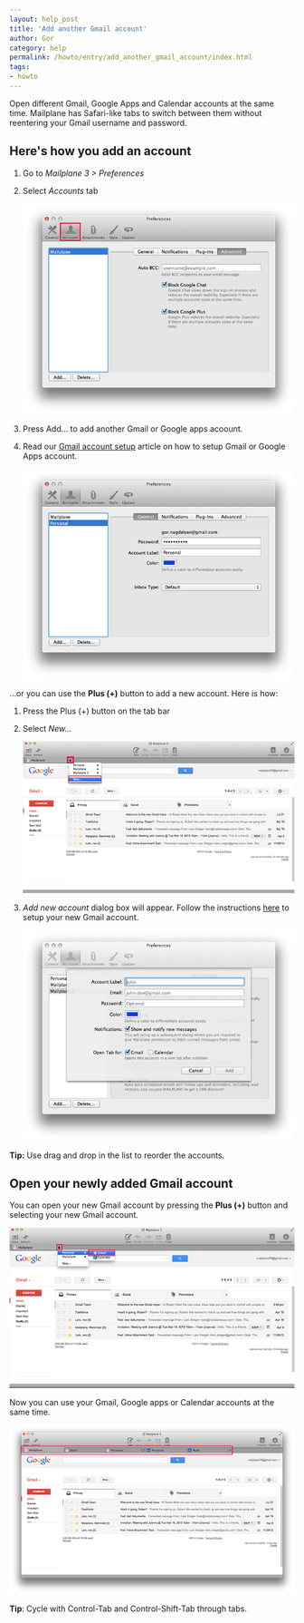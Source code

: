 ```yaml
---
layout: help_post
title: 'Add another Gmail account'
author: Gor
category: help
permalink: /howto/entry/add_another_gmail_account/index.html
tags:
- howto
---
```


Open different Gmail, Google Apps and Calendar accounts at the same time. Mailplane has Safari-like tabs to switch between them without reentering your Gmail username and password.


## Here's how you add an account

1. Go to *Mailplane 3 > Preferences*
2. Select *Accounts* tab

	![screen1](/assets/howto/2013-07-22-add_another_gmail_account/screen1.png)

3. Press Add… to add another Gmail or Google apps acoount.
4. Read our [Gmail account setup](http://mailplaneapp.com/howto/entry/setup_your_gmail_account/index.html) article on how to setup Gmail or Google Apps account.

	![screen2](/assets/howto/2013-07-22-add_another_gmail_account/screen2.png)

…or you can use the **Plus (+)** button to add a new account. Here is how:

1. Press the Plus (+) button on the tab bar
2. Select *New…*

	![screen4](/assets/howto/2013-07-22-add_another_gmail_account/screen4.png)

3. *Add new account* dialog box will appear. Follow the instructions [here](http://mailplaneapp.com/howto/entry/setup_your_gmail_account/index.html) to setup your new Gmail account.

	![screen5](/assets/howto/2013-07-22-add_another_gmail_account/screen5.png)

**Tip:** Use drag and drop in the list to reorder the accounts.


## Open your newly added Gmail account

You can open your new Gmail account by pressing the **Plus (+)** button and selecting your new Gmail account.

![screen3](/assets/howto/2013-07-22-add_another_gmail_account/screen3.png)

Now you can use your Gmail, Google apps or Calendar accounts at the same time.

![screen6](/assets/howto/2013-07-22-add_another_gmail_account/screen6.png)

**Tip**: Cycle with Control-Tab and Control-Shift-Tab through tabs.
